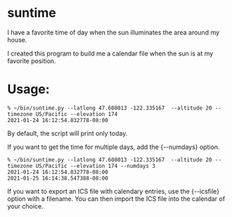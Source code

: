 # suntime

I have a favorite time of day when the sun illuminates the area around my house.

I created this program to build me a calendar file when the sun is at my favorite position.

# Usage:

    % ~/bin/suntime.py --latlong 47.608013 -122.335167  --altitude 20 --timezone US/Pacific --elevation 174
    2021-01-24 16:12:54.832778-08:00

By default, the script will print only today.

If you want to get the time for multiple days, add the {--numdays} option.

    % ~/bin/suntime.py --latlong 47.608013 -122.335167  --altitude 20 --timezone US/Pacific --elevation 174 --numdays 3
    2021-01-24 16:12:54.832778-08:00
    2021-01-25 16:14:38.547388-08:00

If you want to export an ICS file with calendary entries, use the {--icsfile} option with a filename. You can then import the ICS file into the calendar of your choice.